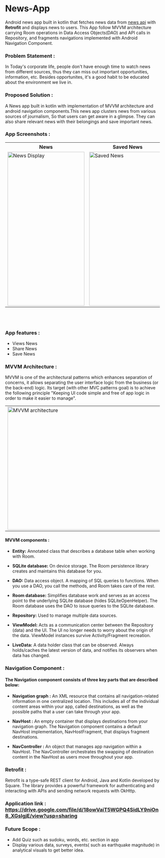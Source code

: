 # News-App
Android news app built in kotlin that fetches news data from <a href="https://newsapi.org/">news api</a> with **Retrofit** and displays news to users.
This App follow MVVM architecture carrying Room operations in Data Access Objects(DAO) and API calls in Repository, and fragments navigations implemented with Android Navigation Component.

### Problem Statement : 
In Today's corporate life, people don't have enough time to watch news from different sources, thus they can miss out important opportunities, information, etc. Besides opportunites, it's a good habit to be educated about the environment we live in.

### Proposed Solution : 
A News app built in kotlin with implementation of MVVM architecture and android navigation components.This news app clusters news from various sources of journalism, So that users can get aware in a glimpse. They can also share relevant news with their belongings and save important news.


 ### App Screenshots : 
 
 <table align="center">
  <tr>
    <th>News</th>
    <th>Saved News</th>
    <th>News Sharing</th>
  </tr>
  <tr>
    <td><img src="https://user-images.githubusercontent.com/79650580/148539930-422557a4-0519-4720-92e3-beeb176cff78.jpg" alt="News Display" style="width:250px;height:500px;"></td>
    <td><img src="https://user-images.githubusercontent.com/79650580/148539828-e0312d22-b431-4115-9403-b316ac227ea4.jpg" alt="Saved News" style="width:250px;height:500px;"></td>
    <td><img src="https://user-images.githubusercontent.com/79650580/148540369-f782a187-b760-42c8-9eb0-8cd461ae7e27.jpg" alt="Image - news sharing" style="width:250px;height:500px;"></td>
  </tr>
   
</table><br><br>



 ### App features : 
 * Views News 
 * Share News 
 * Save News 
 


### MVVM Architecture : 

MVVM is one of the architectural patterns which enhances separation of concerns, it allows separating the user interface logic from the business (or the back-end) logic. Its target (with other MVC patterns goal) is to achieve the following principle "Keeping UI code simple and free of app logic in order to make it easier to manage".

<table align="center" cellpadding="0" cellspacing="0" border="0" width="100%">
<tr><td >
<img style="width:600px;height:400px;" src="https://miro.medium.com/max/875/1*itYWsxQTfq7xTuvIMrVhYg.png" alt="MVVM architecture">
</td></tr>
</table>


#### MVVM components : 

* **Entity:** Annotated class that describes a database table when working with Room.

 * **SQLite database:** On device storage. The Room persistence library creates and maintains this database for you.

 * **DAO:** Data access object. A mapping of SQL queries to functions. When you use a DAO, you call the methods, and Room takes care of the rest.

 * **Room database:** Simplifies database work and serves as an access point to the underlying SQLite database (hides SQLiteOpenHelper). The Room database uses the DAO to issue queries to the SQLite database.

 * **Repository:** Used to manage multiple data sources.

 * **ViewModel:** Acts as a communication center between the Repository (data) and the UI. The UI no longer needs to worry about the origin of the data. ViewModel instances survive Activity/Fragment recreation.

 * **LiveData:** A data holder class that can be observed. Always holds/caches the latest version of data, and notifies its observers when data has changed.
 
 
 ### Navigation Component : 
 
 #### The Navigation component consists of three key parts that are described below:

* **Navigation graph :** An XML resource that contains all navigation-related information in one centralized location. This includes all of the individual content areas within your app, called destinations, as well as the possible paths that a user can take through your app.

* **NavHost :** An empty container that displays destinations from your navigation graph. The Navigation component contains a default NavHost implementation, NavHostFragment, that displays fragment destinations.

* **NavController :** An object that manages app navigation within a NavHost. The NavController orchestrates the swapping of destination content in the NavHost as users move throughout your app.
 
### Retrofit : 
Retrofit is a type-safe REST client for Android, Java and Kotlin developed by Square. The library provides a powerful framework for authenticating and interacting with APIs and sending network requests with OkHttp.

### Application link : https://drive.google.com/file/d/18owVaiT5WGPQ4SidLY9niOn8_XGsIgjE/view?usp=sharing

### Future Scope : 

* Add Quiz such as sudoku, words, etc. section in app 
* Display various data, surveys, events( such as earthquake magnitude) in analytical visuals to get better idea.
